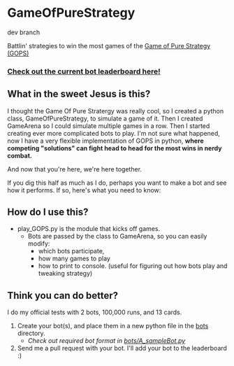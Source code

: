 # GameOfPureStrategy

dev branch

Battlin' strategies to win the most games of the [Game of Pure Strategy (GOPS)](https://en.wikipedia.org/wiki/Goofspiel)


### [Check out the current bot leaderboard here!](bot_scores.md)

## What in the sweet Jesus is this?
I thought the Game Of Pure Stratergy was really cool, so I created a python class, GameOfPureStrategy, to simulate a game of it.
Then I created GameArena so I could simulate multiple games in a row.  Then I started creating ever more complicated bots to play.  I'm not sure what happened, now I have a very flexible implementation of GOPS in python, **where competing "solutions" can fight head to head for the most wins in nerdy combat.**

And now that you're here, we're here together.

If you dig this half as much as I do, perhaps you want to make a bot and see how it performs.  If so, here's what you need to know:

## How do I use this?
* play_GOPS.py is the module that kicks off games.
	* Bots are passed by the class to GameArena, so you can easily modify:
		* which bots participate, 
		* how many games to play
		* how to print to console.  (useful for figuring out how bots play and tweaking strategy)

## Think you can do better?
I do my official tests with 2 bots, 100,000 runs, and 13 cards.

1. Create your bot(s), and place them in a new python file in the [bots](bots) directory. 
	* *Check out required bot format in [bots/A_sampleBot.py](bots/A_sampleBot.py)*
2. Send me a pull request with your bot.  I'll add your bot to the leaderboard :)




